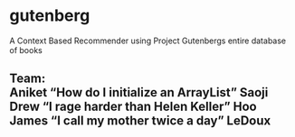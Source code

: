 # gutenberg
A Context Based Recommender using Project Gutenbergs entire database of books

Team:  
Aniket “How do I initialize an ArrayList” Saoji  
Drew “I rage harder than Helen Keller” Hoo  
James “I call my mother twice a day” LeDoux  
-----------
